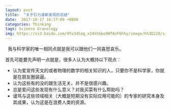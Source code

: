 ```yaml
---
layout: post
title:  "关于引力波新发现的总结"
date:  2017-10-17 16:17:09 +0800
categories: Thinking
tags: Science Uranology
img: https://ss3.baidu.com/9fo3dSag_xI4khGko9WTAnF6hhy/image/h%3D220/sign=3035c7d76bd0f703f9b292de38fb5148/b3119313b07eca80df1ea827982397dda04483d3.jpg
---
```

 
我与科学家的唯一相同点就是我可以跟他们一同喜怒哀乐。

  首先可能要先声明一点就是，很多人认为大概持以下观点：
  
- 认为爱宣传天文的或者物理的数学的相关知识的人，只要你不是科学家，你就是在朋友圈装逼。
- 认为这些有的没的跟生活无关，并不是很感兴趣。
- 总是爱问这些发现有什么意义？对我买菜有什么帮助吗？
- 谩骂与这些领域相关（大概是短期没有实际应用可能的）的专家的研究本身及其成果，认为这是在浪费人类的资源。
